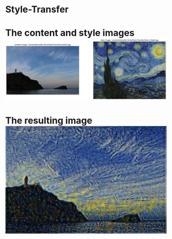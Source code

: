 # Style-Transfer
# The content and style images ![Image Name](content-style.png)
# The resulting image ![Image Name](stylized-image.png)
